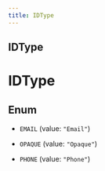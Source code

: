 ```yaml
---
title: IDType
---
```

## IDType


# IDType

## Enum


* `EMAIL` (value: `"Email"`)

* `OPAQUE` (value: `"Opaque"`)

* `PHONE` (value: `"Phone"`)



